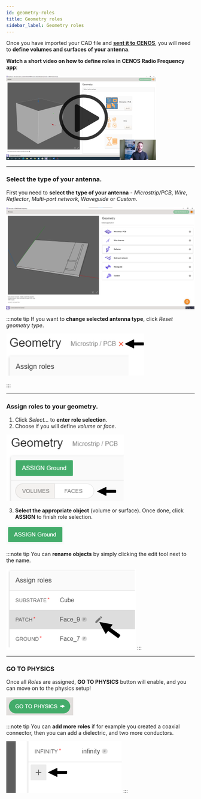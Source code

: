 ```yaml
---
id: geometry-roles
title: Geometry roles
sidebar_label: Geometry roles
---
```


Once you have imported your CAD file and **[sent it to CENOS](geometry-roles#getting-the-geometry-to-cenos)**, you will need to **define volumes and surfaces of your antenna**.

**Watch a short video on how to define roles in CENOS Radio Frequency app**:

<p align="center">

[![Roles video](assets/utilities/2.png)](https://www.youtube.com/watch?v=COWEdo17b8I&list=PLtRpbWakrmMf29rhPnm0bxjosBow-nM8q&index=2)

</p>

---

### Select the type of your antenna.

First you need to **select the type of your antenna** - *Microstrip/PCB*, *Wire*, *Reflector*, *Multi-port network*, *Waveguide* or *Custom*.

![assets/overview/Untitled27.png](assets/roles/1.png)

:::note tip
If you want to **change selected antenna type**, click *Reset geometry type*.

<p align="center">

![assets/overview/Untitled27.png](assets/roles/2.png)

</p>
:::

---

### Assign roles to your geometry.

 1. Click *Select...* to **enter role selection**.
 2. Choose if you will define *volume* or *face*.

<p align="center">

![assets/overview/Untitled27.png](assets/roles/3.png)

</p>

 3. **Select the appropriate object** (volume or surface). Once done, click **ASSIGN** to finish role selection.

<p align="center">

![assets/overview/Untitled27.png](assets/roles/4.png)

</p>

:::note tip
You can **rename objects** by simply clicking the edit tool next to the name.

![assets/quickstart/Untitled13.png](assets/quickstart/82.png)
:::

---

### GO TO PHYSICS

Once all *Roles* are assigned, **GO TO PHYSICS** button will enable, and you can move on to the physics setup!

<p align="center">

![assets/overview/Untitled27.png](assets/roles/5.png)

</p>

:::note tip
You can **add more roles** if for example you created a coaxial connector, then you can add a dielectric, and two more conductors.

![assets/overview/Untitled27.png](assets/roles/6.png)
:::
